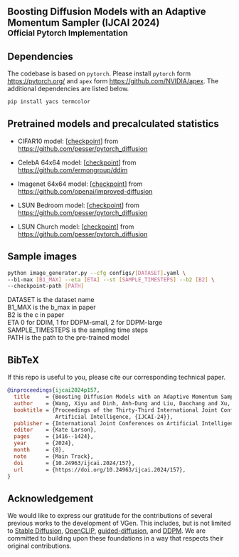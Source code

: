 ## Boosting Diffusion Models with an Adaptive Momentum Sampler (IJCAI 2024)<br><sub>Official Pytorch Implementation</sub>

## Dependencies
The codebase is based on `pytorch`. Please install `pytorch` form https://pytorch.org/ and `apex` form https://github.com/NVIDIA/apex.
The additional dependencies are listed below.
```sh
pip install yacs termcolor
```


## Pretrained models and precalculated statistics

* CIFAR10 model: [[checkpoint](https://heibox.uni-heidelberg.de/seafhttp/files/227fbbbb-2938-422b-abc2-901291919cfd/model-790000.ckpt)] from https://github.com/pesser/pytorch_diffusion

* CelebA 64x64 model: [[checkpoint](https://drive.google.com/file/d/1R_H-fJYXSH79wfSKs9D-fuKQVan5L-GR/view?usp=sharing)] from https://github.com/ermongroup/ddim

* Imagenet 64x64 model: [[checkpoint](https://openaipublic.blob.core.windows.net/diffusion/march-2021/imagenet64_uncond_100M_1500K.pt)] from https://github.com/openai/improved-diffusion

* LSUN Bedroom model: [[checkpoint](https://heibox.uni-heidelberg.de/seafhttp/files/e21906d8-aa92-4a52-a6b1-67b5a31924c0/model-2388000.ckpt)] from https://github.com/pesser/pytorch_diffusion

* LSUN Church model: [[checkpoint](https://heibox.uni-heidelberg.de/seafhttp/files/7c9a8332-903a-443b-a4d7-5f9378ea487f/model-4432000.ckpt)] from https://github.com/pesser/pytorch_diffusion

## Sample images
```sh
python image_generator.py --cfg configs/[DATASET].yaml \
--b1-max [B1_MAX] --eta [ETA] --st [SAMPLE_TIMESTEPS] --b2 [B2] \
--checkpoint-path [PATH]
```
DATASET is the dataset name \
B1_MAX is the b_max in paper \
B2 is the c in paper \
ETA 0 for DDIM, 1 for DDPM-small, 2 for DDPM-large \
SAMPLE_TIMESTEPS is the sampling time steps \
PATH is the path to the pre-trained model 

## BibTeX

If this repo is useful to you, please cite our corresponding technical paper.

```bibtex
@inproceedings{ijcai2024p157,
  title     = {Boosting Diffusion Models with an Adaptive Momentum Sampler},
  author    = {Wang, Xiyu and Dinh, Anh-Dung and Liu, Daochang and Xu, Chang},
  booktitle = {Proceedings of the Thirty-Third International Joint Conference on
               Artificial Intelligence, {IJCAI-24}},
  publisher = {International Joint Conferences on Artificial Intelligence Organization},
  editor    = {Kate Larson},
  pages     = {1416--1424},
  year      = {2024},
  month     = {8},
  note      = {Main Track},
  doi       = {10.24963/ijcai.2024/157},
  url       = {https://doi.org/10.24963/ijcai.2024/157},
}
```

## Acknowledgement

We would like to express our gratitude for the contributions of several previous works to the development of VGen. This includes, but is not limited to [Stable Diffusion](https://github.com/Stability-AI/stablediffusion), [OpenCLIP](https://github.com/mlfoundations/open_clip), [guided-diffusion](https://github.com/openai/guided-diffusion), and [DDPM](https://github.com/hojonathanho/diffusion). We are committed to building upon these foundations in a way that respects their original contributions.

